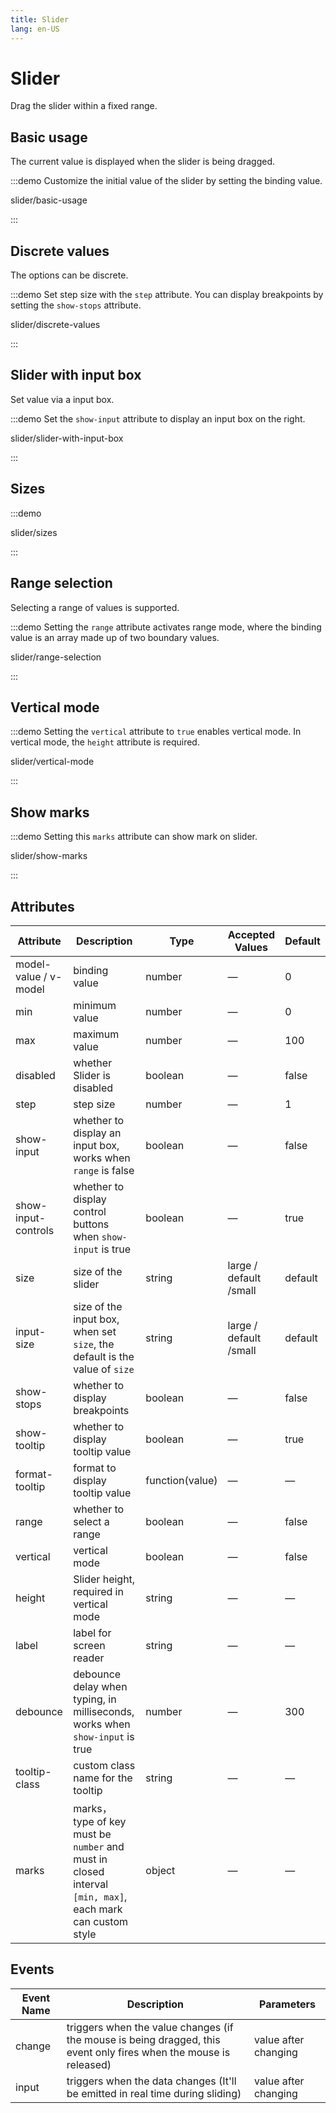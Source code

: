 ```yaml
---
title: Slider
lang: en-US
---
```


# Slider

Drag the slider within a fixed range.

<style lang="scss">
.slider-demo-block {
  display: flex;
  align-items: center;
  .el-slider {
    margin-left: 12px;
  }
  .demonstration {
    font-size: 14px;
    color: var(--el-text-color-secondary);
    line-height: 44px;
    flex: 1;
    overflow: hidden;
    text-overflow: ellipsis;
    white-space: nowrap;
     & + .el-slider {
        flex: 0 0 70%;
    }
  }
}
</style>

## Basic usage

The current value is displayed when the slider is being dragged.

:::demo Customize the initial value of the slider by setting the binding value.

slider/basic-usage

:::

## Discrete values

The options can be discrete.

:::demo Set step size with the `step` attribute. You can display breakpoints by setting the `show-stops` attribute.

slider/discrete-values

:::

## Slider with input box

Set value via a input box.

:::demo Set the `show-input` attribute to display an input box on the right.

slider/slider-with-input-box

:::

## Sizes

:::demo

slider/sizes

:::

## Range selection

Selecting a range of values is supported.

:::demo Setting the `range` attribute activates range mode, where the binding value is an array made up of two boundary values.

slider/range-selection

:::

## Vertical mode

:::demo Setting the `vertical` attribute to `true` enables vertical mode. In vertical mode, the `height` attribute is required.

slider/vertical-mode

:::

## Show marks

:::demo Setting this `marks` attribute can show mark on slider.

slider/show-marks

:::

## Attributes

| Attribute             | Description                                                                                               | Type            | Accepted Values        | Default |
| --------------------- | --------------------------------------------------------------------------------------------------------- | --------------- | ---------------------- | ------- |
| model-value / v-model | binding value                                                                                             | number          | —                      | 0       |
| min                   | minimum value                                                                                             | number          | —                      | 0       |
| max                   | maximum value                                                                                             | number          | —                      | 100     |
| disabled              | whether Slider is disabled                                                                                | boolean         | —                      | false   |
| step                  | step size                                                                                                 | number          | —                      | 1       |
| show-input            | whether to display an input box, works when `range` is false                                              | boolean         | —                      | false   |
| show-input-controls   | whether to display control buttons when `show-input` is true                                              | boolean         | —                      | true    |
| size                  | size of the slider                                                                                        | string          | large / default /small | default |
| input-size            | size of the input box, when set `size`, the default is the value of `size`                                | string          | large / default /small | default |
| show-stops            | whether to display breakpoints                                                                            | boolean         | —                      | false   |
| show-tooltip          | whether to display tooltip value                                                                          | boolean         | —                      | true    |
| format-tooltip        | format to display tooltip value                                                                           | function(value) | —                      | —       |
| range                 | whether to select a range                                                                                 | boolean         | —                      | false   |
| vertical              | vertical mode                                                                                             | boolean         | —                      | false   |
| height                | Slider height, required in vertical mode                                                                  | string          | —                      | —       |
| label                 | label for screen reader                                                                                   | string          | —                      | —       |
| debounce              | debounce delay when typing, in milliseconds, works when `show-input` is true                              | number          | —                      | 300     |
| tooltip-class         | custom class name for the tooltip                                                                         | string          | —                      | —       |
| marks                 | marks， type of key must be `number` and must in closed interval `[min, max]`, each mark can custom style | object          | —                      | —       |

## Events

| Event Name | Description                                                                                                       | Parameters           |
| ---------- | ----------------------------------------------------------------------------------------------------------------- | -------------------- |
| change     | triggers when the value changes (if the mouse is being dragged, this event only fires when the mouse is released) | value after changing |
| input      | triggers when the data changes (It'll be emitted in real time during sliding)                                     | value after changing |
